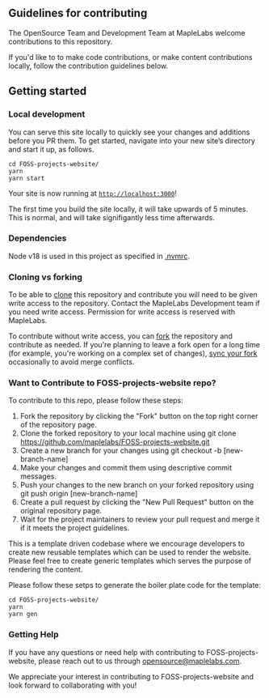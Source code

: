 ## Guidelines for contributing

The OpenSource Team and Development Team at MapleLabs welcome contributions to this repository.

If you'd like to to make code contributions, or make content contributions locally, follow the contribution guidelines below.

## Getting started

### Local development

You can serve this site locally to quickly see your changes and additions before you PR them. To get started, navigate into your new site’s directory and start it up, as follows.

```shell
cd FOSS-projects-website/
yarn
yarn start
```

Your site is now running at [`http://localhost:3000`](http://localhost:3000)!

The first time you build the site locally, it will take upwards of 5 minutes. This is normal, and will take signifigantly less time afterwards.

### Dependencies

Node v18 is used in this project as specified in [.nvmrc](https://github.com/newrelic/developer-website/blob/master/.nvmrc).

### Cloning vs forking

To be able to [clone](https://help.github.com/en/github/creating-cloning-and-archiving-repositories/cloning-a-repository) this repository and contribute you will need to be given write access to the repository. Contact the MapleLabs Development team if you need write access. Permission for write access is reserved with MapleLabs.

To contribute without write access, you can [fork](https://help.github.com/en/github/getting-started-with-github/fork-a-repo) the repository and contribute as needed. If you're planning to leave a fork open for a long time (for example, you're working on a complex set of changes), [sync your fork](https://docs.github.com/en/github/collaborating-with-issues-and-pull-requests/syncing-a-fork) occasionally to avoid merge conflicts.

### Want to Contribute to FOSS-projects-website repo?

To contribute to this repo, please follow these steps:

1. Fork the repository by clicking the "Fork" button on the top right corner of the repository page.
2. Clone the forked repository to your local machine using git clone https://github.com/maplelabs/FOSS-projects-website.git
3. Create a new branch for your changes using git checkout -b [new-branch-name]
4. Make your changes and commit them using descriptive commit messages.
5. Push your changes to the new branch on your forked repository using git push origin [new-branch-name]
6. Create a pull request by clicking the "New Pull Request" button on the original repository page.
7. Wait for the project maintainers to review your pull request and merge it if it meets the project guidelines.

This is a template driven codebase where we encourage developers to create new reusable templates which can be used to render the website. Please feel free to create generic templates which serves the purpose of rendering the content.

Please follow these setps to generate the boiler plate code for the template: 

```shell
cd FOSS-projects-website/
yarn
yarn gen
```

### Getting Help

If you have any questions or need help with contributing to FOSS-projects-website, please reach out to us through opensource@maplelabs.com. 

We appreciate your interest in contributing to FOSS-projects-website and look forward to collaborating with you!
